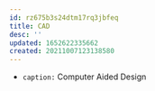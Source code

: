 ```yaml
---
id: rz675b3s24dtm17rq3jbfeq
title: CAD
desc: ''
updated: 1652622335662
created: 20211007123138580
---
```


- `caption:` Computer Aided Design
